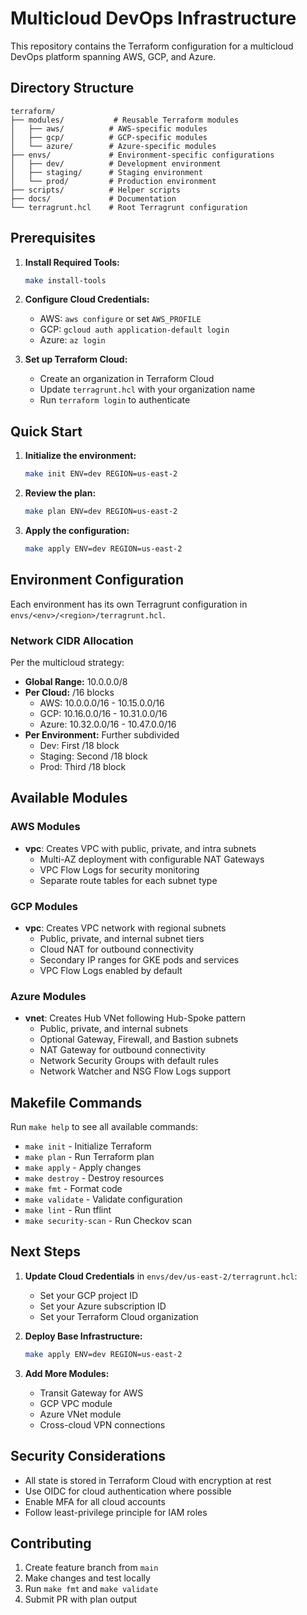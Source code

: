 # Multicloud DevOps Infrastructure

This repository contains the Terraform configuration for a multicloud DevOps platform spanning AWS, GCP, and Azure.

## Directory Structure

```
terraform/
├── modules/           # Reusable Terraform modules
│   ├── aws/          # AWS-specific modules
│   ├── gcp/          # GCP-specific modules
│   └── azure/        # Azure-specific modules
├── envs/             # Environment-specific configurations
│   ├── dev/          # Development environment
│   ├── staging/      # Staging environment
│   └── prod/         # Production environment
├── scripts/          # Helper scripts
├── docs/             # Documentation
└── terragrunt.hcl    # Root Terragrunt configuration
```

## Prerequisites

1. **Install Required Tools:**
   ```bash
   make install-tools
   ```

2. **Configure Cloud Credentials:**
   - AWS: `aws configure` or set `AWS_PROFILE`
   - GCP: `gcloud auth application-default login`
   - Azure: `az login`

3. **Set up Terraform Cloud:**
   - Create an organization in Terraform Cloud
   - Update `terragrunt.hcl` with your organization name
   - Run `terraform login` to authenticate

## Quick Start

1. **Initialize the environment:**
   ```bash
   make init ENV=dev REGION=us-east-2
   ```

2. **Review the plan:**
   ```bash
   make plan ENV=dev REGION=us-east-2
   ```

3. **Apply the configuration:**
   ```bash
   make apply ENV=dev REGION=us-east-2
   ```

## Environment Configuration

Each environment has its own Terragrunt configuration in `envs/<env>/<region>/terragrunt.hcl`. 

### Network CIDR Allocation

Per the multicloud strategy:
- **Global Range:** 10.0.0.0/8
- **Per Cloud:** /16 blocks
  - AWS: 10.0.0.0/16 - 10.15.0.0/16
  - GCP: 10.16.0.0/16 - 10.31.0.0/16
  - Azure: 10.32.0.0/16 - 10.47.0.0/16
- **Per Environment:** Further subdivided
  - Dev: First /18 block
  - Staging: Second /18 block
  - Prod: Third /18 block

## Available Modules

### AWS Modules
- **vpc**: Creates VPC with public, private, and intra subnets
  - Multi-AZ deployment with configurable NAT Gateways
  - VPC Flow Logs for security monitoring
  - Separate route tables for each subnet type

### GCP Modules
- **vpc**: Creates VPC network with regional subnets
  - Public, private, and internal subnet tiers
  - Cloud NAT for outbound connectivity
  - Secondary IP ranges for GKE pods and services
  - VPC Flow Logs enabled by default

### Azure Modules
- **vnet**: Creates Hub VNet following Hub-Spoke pattern
  - Public, private, and internal subnets
  - Optional Gateway, Firewall, and Bastion subnets
  - NAT Gateway for outbound connectivity
  - Network Security Groups with default rules
  - Network Watcher and NSG Flow Logs support

## Makefile Commands

Run `make help` to see all available commands:
- `make init` - Initialize Terraform
- `make plan` - Run Terraform plan
- `make apply` - Apply changes
- `make destroy` - Destroy resources
- `make fmt` - Format code
- `make validate` - Validate configuration
- `make lint` - Run tflint
- `make security-scan` - Run Checkov scan

## Next Steps

1. **Update Cloud Credentials** in `envs/dev/us-east-2/terragrunt.hcl`:
   - Set your GCP project ID
   - Set your Azure subscription ID
   - Set your Terraform Cloud organization

2. **Deploy Base Infrastructure:**
   ```bash
   make apply ENV=dev REGION=us-east-2
   ```

3. **Add More Modules:**
   - Transit Gateway for AWS
   - GCP VPC module
   - Azure VNet module
   - Cross-cloud VPN connections

## Security Considerations

- All state is stored in Terraform Cloud with encryption at rest
- Use OIDC for cloud authentication where possible
- Enable MFA for all cloud accounts
- Follow least-privilege principle for IAM roles

## Contributing

1. Create feature branch from `main`
2. Make changes and test locally
3. Run `make fmt` and `make validate`
4. Submit PR with plan output